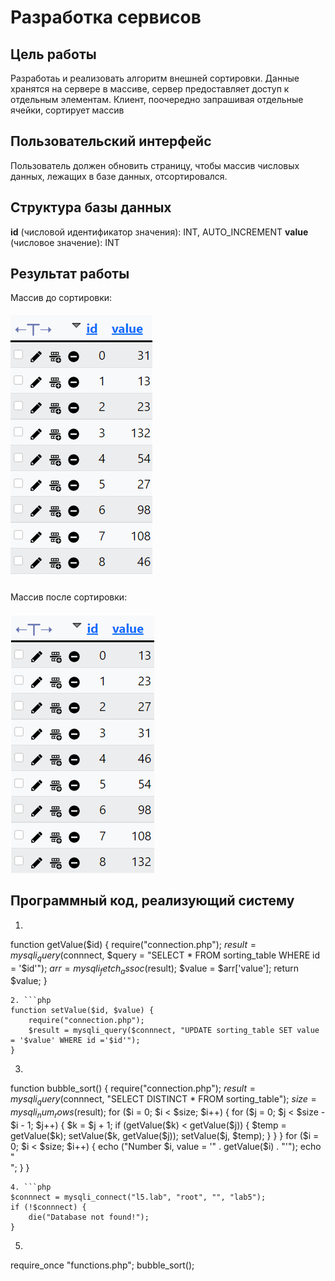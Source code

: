 # Разработка сервисов
## Цель работы
Разработаь и реализовать алгоритм внешней сортировки. Данные хранятся на сервере в массиве, сервер предоставляет доступ к отдельным элементам. Клиент, поочередно запрашивая отдельные ячейки, сортирует массив
## Пользовательский интерфейс
Пользователь должен обновить страницу, чтобы массив числовых данных, лежащих в базе данных, отсортировался.
## Структура базы данных
**id** (числовой идентификатор значения): INT, AUTO_INCREMENT
**value** (числовое значение): INT
## Результат работы
Массив до сортировки:
##### ![alt-текст](https://github.com/MaksikLastik/Labwork-5/blob/main/images%20for%20README/Массив%20до%20сортировки.png)
Массив после сортировки:
##### ![alt-текст](https://github.com/MaksikLastik/Labwork-5/blob/main/images%20for%20README/Массив%20после%20сортировки.png)
## Программный код, реализующий систему
1. ```php
function getValue($id) {
    require("connection.php");
    $result = mysqli_query($connnect, $query = "SELECT * FROM sorting_table WHERE id = '$id'");
    $arr = mysqli_fetch_assoc($result);
    $value = $arr['value'];
    return $value;
}
```
2. ```php
function setValue($id, $value) {
    require("connection.php");
    $result = mysqli_query($connnect, "UPDATE sorting_table SET value = '$value' WHERE id ='$id'");
}
```
3. ```php
function bubble_sort() {
    require("connection.php");
    $result = mysqli_query($connnect, "SELECT DISTINCT * FROM sorting_table"); 
    $size = mysqli_num_rows($result);
    for ($i = 0; $i < $size; $i++) {
        for ($j = 0; $j < $size - $i - 1; $j++) {
            $k = $j + 1;
            if (getValue($k) < getValue($j)) {
                $temp = getValue($k);
                setValue($k, getValue($j));
                setValue($j, $temp);
            }
        }
    }
    for ($i = 0; $i < $size; $i++) {
        echo ("Number $i, value = '" . getValue($i) . "'");
        echo "<br>";
    }
}
```
4. ```php
$connnect = mysqli_connect("l5.lab", "root", "", "lab5");
if (!$connnect) {
    die("Database not found!");
}
```
5. ```php
require_once "functions.php";
bubble_sort();
```
